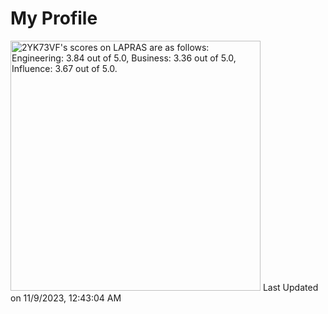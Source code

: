 # My Profile

<!--START_SECTION:lapras-card-->
<p ><a href="https://lapras.com/public/2YK73VF" target="_blank" rel="noopener noreferrer"><img alt="2YK73VF's scores on LAPRAS are as follows: Engineering: 3.84 out of 5.0, Business: 3.36 out of 5.0, Influence: 3.67 out of 5.0." src="https://lapras-card-generator.vercel.app/api/svg?e=3.84&b=3.36&i=3.67&b1=%23020E27&b2=%230E5593&i1=%23004736&i2=%2300bf8f&l=en" width="400" ></a>  
Last Updated on 11/9/2023, 12:43:04 AM</p>
<!--END_SECTION:lapras-card-->
